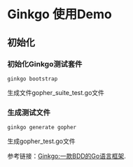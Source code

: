 # Ginkgo 使用Demo

## 初始化

### 初始化Ginkgo测试套件
```shell
ginkgo bootstrap
```
生成文件gopher_suite_test.go文件

### 生成测试文件
```shell
ginkgo generate gopher
```
生成gopher_test.go文件

参考链接：[Ginkgo:一款BDD的Go语言框架](https://blog.csdn.net/slphahaha/article/details/119881312).
